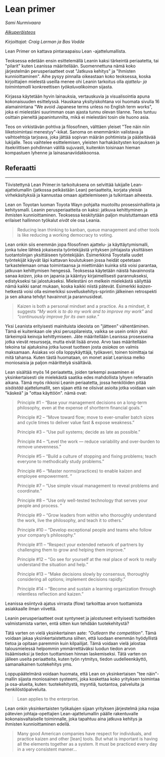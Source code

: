 # Lean primer

_Sami Nurmivaara_

_[Alkuperäisteos](http://www.leanprimer.com/downloads/lean_primer.pdf)_

_Kirjoittajat: Craig Larman ja Bas Vodde_

Lean Primer on kattava pintaraapaisu Lean -ajattelumallista.

Teoksessa edetään ensin esittelemällä Leanin kaksi tärkeintä periaatetta, tai "pilarit" kuten Leanissa määritellään. Suomennettuna nämä koko järjestelmän perusperiaatteet ovat "Jatkuva kehitys" ja "Ihmisten kunnioittaminen". Aihe pysyy pinnalla oikeastaan koko teoksessa, koska kirjoittajien mielestä useilla menee ohi Leanin tarkoitus olla *ajattelu- ja toimintamalli* konkreettisen *työkaluvalikoiman* sijasta.

Kirjassa käytetään hyvin lainauksia, vertauskuvia ja visualisointia apuna kokonaisuuden esittelyssä. Hauskana yksityiskohtana voi huomata sivulla 16 alamainintana "We avoid Japanese terms unless no English term works", joka ei mielestäni suurimman osan ajasta tunnu olevan tilanne. Teos tuntuu osittain pieneltä japanintunnilta, mikä ei mielestäni tosin ole huono asia.

Teos on virkistävän pohtiva ja filosofinen, välttäen yleiset "Tee näin niin liiketoimintasi menestyy"-kikat. Sanoma on enemmänkin valistava ja vaihtoehtoja tarjoava, joka jättää sopivan määrän pohtimista ja pääteltävää lukijalle. Teos vaihtelee esittelemisen, yleisten harhakäsitysten korjauksen ja itsekriittisen pohdinnan välillä sujuvasti, kuitenkin toisinaan hieman kompastuen lyhenne ja lainasanaviidakkoonsa.

## Referaatti
***

Tiivistettynä Lean Primer:in tarkoituksena on selvittää lukijalle Lean-ajattelumallin (jatkossa pelkästään Lean) periaatteita, korjata yleisiä virhekäsityksiä ja kannustaa omaan ajattelemiseen ja tulkintaan aiheesta.

Lean on Toyotan luoman Toyota Wayn pohjalta muotoiltu prosessinhallinta ja kehitysmalli. Leanin perusperiaatteita on kaksi: jatkuva kehittyminen ja ihmisten kunnioittaminen. Teoksessa keskitytään paljon muistuttamaan että erilaiset hallinnon työkalut _eivät_ ole osa Leania.

> Reducing lean thinking to kanban, queue management and other tools is like reducing a  working  democracy  to  voting.

Lean onkin siis enemmän jopa filosofinen ajattelu- ja käyttäytymismalli, jonka tulee lähteä jokaisesta työntekijästä yrityksen johtajasta yksittäisen tuotantolinjan yksittäiseen työntekijään. Esimerkkinä Toyotalla uudet työntekijät käyvät läpi kattavan koulutuksen jossa heidät opetetaan tarkastelemaan omaa toimintaansa ja miettimään kuinka sitä voisi parantaa, jatkuvan kehittymisen hengessä. Teoksessa käytetään näistä havainnosta sanaa _kaizen_, joka on japania ja kääntyy kirjaimellisesti parannukseksi, edistykseksi tai jalostukseksi. Mielestäni on melkein mielekästä säilyttää nämä kaikki sanat mukaan, koska kaikki niistä pätevät. Esimerkki _kaizen_-hetkestä voisi olla esimerkiksi sovelluskehitys-sprintin jälkeinen retrospekti ja sen aikana tehdyt havainnot ja parannusideat.

> Kaizen is both a personal mindset and a practice. As a mindset, it suggests _“My work is to do my work and to improve my work”_ and _“continuously improve for its own sake.”_

Yksi Leanista erityisesti mainituista ideoista on "jätteen" vähentäminen. Tämä ei kuitenkaan ole yksi peruspilareista, vaikka se usein onkin yksi tärkeimpiä keinoja kehittymiseen. Jäte määritellään Leanissa prosesseina jotka vievät resursseja, mutta eivät lisää _arvoa_. Arvo taas määritellään tekoina tai ajatuksina jotka luovat tuotteen josta _asiakas_ on valmis maksamaan. Asiakas voi olla loppykäyttäjä, työkaveri, toinen toimittaja tai mitä tahansa. Kuten tästä huomataan, on monet asiat Leanissa melko moniosaisia ja paljon määrittelyä sisältäviä.

Lean sisältää myös 14 periaatetta, joiden tarkempi avaaminen ei yksinkertaisesti ole mielekästä saatika edes mahdollista lyhyen referaatin aikana. Tämä myös rikkoisi Leanin periaatetta, jossa henkilöiden pitää _sisäistää_ ajattelumallit, sen sijaan että ne olisivat asioita jotka voidaan vain "käskeä" ja "ottaa käyttöön". nämä ovat:

> Principle #1 – “Base your management decisions on a long-term philosophy, even at the expense of shortterm financial goals.”
>
> Principle #2 – “Move toward flow; move to ever-smaller batch sizes and cycle times to deliver value fast & expose weakness.”
>
> Principle #3 – “Use pull systems; decide as late as possible.”
>
> Principle #4 – “Level the work — reduce variability and over-burden to remove unevenness.”
>
> Principle #5 – “Build a culture of stopping and fixing problems; teach everyone to methodically study problems.”
>
> Principle #6 – “Master norms(practices) to enable kaizen and employee empowerment. ”
>
> Principle #7 – “Use simple visual management to reveal problems and coordinate.”
>
> Principle #8 – “Use only well-tested technology that serves your people and process. ”
>
> Principle #9 – “Grow leaders from within who thoroughly understand the work, live the philosophy, and teach it to others.”
>
> Principle #10 – “Develop exceptional people and teams who follow your company’s philosophy.”
>
> Principle #11 – “Respect your extended network of partners by challenging them to grow and helping them improve.”
>
> Principle #12 – “Go see for yourself at the real place of work to really understand the situation and help.”
>
> Principle #13 – “Make decisions slowly by consensus, thoroughly considering all options; implement decisions rapidly.”
>
> Principle #14 – “Become and sustain a learning organization through relentless reflection and kaizen.”

Leanissa esiintyvä ajatus virrasta (flow) tarkoittaa arvon tuottamista asiakkaalle ilman viivettä.

Leanin perusperiaatteet ovat syntyneet ja jalostuneet erityisesti tuotteiden valmistamista varten, entä sitten kun tehdään tuotekehitystä?

Tätä varten on vielä yksinkertainen aate: _"Outlearn the competition"_. Tämä voidaan jakaa yksinkertaistettuna siihen, että luodaan enemmän hyödyllistä tietoa ja opitaan paremmin kuin kilpailijat. Tämä voidaan vielä jalostaa talousmielessä helpommin ymmärrettäväksi luodun tiedon arvon lisäämiseksi ja tiedon tuottamisen hinnan laskemiseksi. Tätä varten on jälleen useita periaatteita, kuten työn rytmitys, tiedon uudelleenkäyttö, samanaikainen tuotekehitys yms.

Loppupäätelmänä voidaan huomata, että Lean on yksinkertaisen "tee näin"-mallin sijasta moniosainen systeemi, joka koskettaa koko yrityksen toimintaa ja osa-alueita, kuten: tuotekehitystä, myyntiä, tuotantoa, palveluita ja henkilöstöpalveluita.

> Lean applies to the enterprise.

Lean onkin yksinkertaisten työkalujen sijaan yrityksen järjestelmä joka nojaa pätevien johtaja-opettajien Lean-ajattelumallin päälle rakentuvalle kokonaisvaltaiselle toiminnalle, joka tapahtuu aina jatkuva kehitys ja ihmisten kunnioittaminen edellä.

> Many good American companies have respect for individuals, and practice kaizen and other [lean] tools. But what is important is having all the elements together as a system. It must be practiced every day in a very consistent manner...